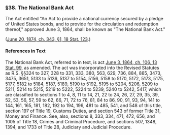 ### §38. The National Bank Act ###

The Act entitled "An Act to provide a national currency secured by a pledge of United States bonds, and to provide for the circulation and redemption thereof," approved June 3, 1864, shall be known as "The National Bank Act."

([June 20, 1874, ch. 343, §1, 18 Stat. 123](/statviewer.htm?volume=18&page=123).)

#### References in Text ####

The National Bank Act, referred to in text, is act [June 3, 1864, ch. 106, 13 Stat. 99](/statviewer.htm?volume=13&page=99), as amended. The act was incorporated into the Revised Statutes as R.S. §§324 to 327, 328 to 331, 333, 380, 563, 629, 736, 884, 885, 3473, 3475, 3651, 5133 to 5136, 5137 to 5154, 5156, 5158 to 5170, 5172, 5173, 5175, 5177, 5182 to 5184, 5187, 5189, 5190 to 5192, 5195 to 5204, 5206, 5209 to 5211, 5214 to 5215, 5219 to 5222, 5224 to 5239, 5240 to 5242, 5417, which are classified to sections 1 to 4, 8, 11 to 14, 21, 22 to 24, 26, 27, 29, 35, 39, 52, 53, 56, 57, 59 to 62, 66, 71, 72 to 76, 81, 84 to 86, 90, 91, 93, 94, 141 to 144, 161, 165, 181, 182, 192 to 194, 196, 481 to 485, 541, and 548 of this title, section 197 of Title 19, Customs Duties, and section 543 of former Title 31, Money and Finance. See, also, sections 8, 333, 334, 471, 472, 656, and 1005 of Title 18, Crimes and Criminal Procedure, and sections 507, 1348, 1394, and 1733 of Title 28, Judiciary and Judicial Procedure.